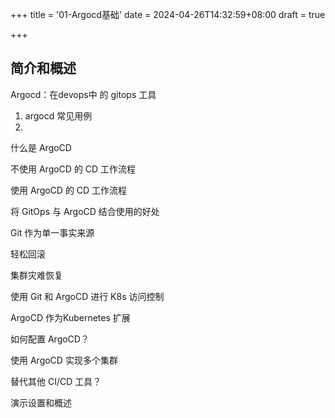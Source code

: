 +++
title = '01-Argocd基础'
date = 2024-04-26T14:32:59+08:00
draft = true

+++

## 简介和概述

Argocd：在devops中 的 gitops 工具

1. argocd 常见用例
2. 

什么是 ArgoCD

不使用 ArgoCD 的 CD 工作流程

使用 ArgoCD 的 CD 工作流程

将 GitOps 与 ArgoCD 结合使用的好处

Git 作为单一事实来源

轻松回滚

集群灾难恢复

使用 Git 和 ArgoCD 进行 K8s 访问控制

ArgoCD 作为Kubernetes 扩展

如何配置 ArgoCD？

使用 ArgoCD 实现多个集群

替代其他 CI/CD 工具？

演示设置和概述
